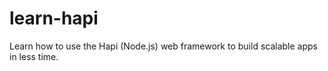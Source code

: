learn-hapi
==========

Learn how to use the Hapi (Node.js) web framework to build scalable apps in less time.
